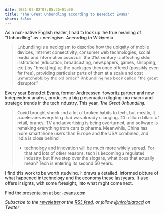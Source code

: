 ```yaml
---
date: 2021-02-02T07:05:25+01:00
title: "The Great Unbundling according to Benedict Evans"
share: false
---
```


As a non-native English reader, I had to look up the true meaning of
"Unbundling" as a neologism. According to Wikipedia

> Unbundling is a neologism to describe how the ubiquity of mobile devices,
> Internet connectivity, consumer web technologies, social media and
> information access in the 21st century is affecting older institutions
> (education, broadcasting, newspapers, games, shopping, etc.) by "break[ing]
> up the packages they once offered (possibly even for free), providing
> particular parts of them at a scale and cost unmatchable by the old
> order." Unbundling has been called "the great disruptor." 

Every year Benedict Evans, former Andreessen Howoritz partner and now
independent analyst, produces a big presentation digging into macro and
strategic trends in the tech industry. This year, *The Great Unbundling*.

> Covid brought shock and a lot of broken habits to tech, but mostly, it
> accelerates everything that was already changing. 20 trillion dollars of
> retail, brands, TV and advertising is being overturned, and software is
> remaking everything from cars to pharma. Meanwhile, China has more smartphone
> users than Europe and the USA combined, and India is close behind
> - technology and innovation will be much more widely spread. For that and
> lots of other reasons, tech is becoming a regulated industry, but if we step
> over the slogans, what does that actually mean? Tech is entering its second
> 50 years.

I find this work to be worth studying. It draws a detailed, informed picture of
what happened in technology and the economy these last years. It also offers
insights, with some foresight, into what might come next.

Find the presentation at [ben-evans.com][1]

*Subscribe to the [newsletter][nl] or the [RSS feed][rss], or follow @[nicolaiarocci][tw] on Twitter*

 [1]: https://www.ben-evans.com/presentations
 [rss]: https://nicolaiarocci.com/index.xml
 [tw]: http://twitter.com/nicolaiarocci
 [nl]: http://eepurl.com/b-_Pzz

